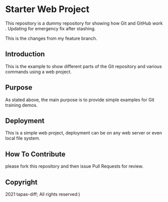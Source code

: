# Starter Web Project

This repository is a dummy repository for showing how Git and GitHub work . Updating for emergency fix after stashing.

This is the changes from my feature branch.

## Introduction

This is the example to show different parts of the Git repository and various commands using a web project.

## Purpose

As stated above, the main purpose is to provide simple examples for Git training demos.

## Deployment

This is a simple web project, deployment can be on any web server or even local file system.

## How To Contribute

please fork this repository and then issue Pull Requests for review.

## Copyright

2021 tapas-diff; All rights reserved:)
